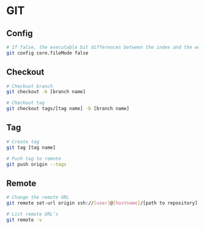 # GIT

## Config

```bash
# If false, the executable bit differences between the index and the working copy are ignored; useful on broken filesystems like FAT.
git config core.fileMode false
```

## Checkout

```bash
# Checkout branch
git checkout -b [branch name]

# Checkout tag
git checkout tags/[tag name] -b [branch name]
```

## Tag

```bash
# Create tag
git tag [tag name]

# Push tag to remote
git push origin --tags
```

## Remote

```bash
# Change the remote URL
git remote set-url origin ssh://[user]@[hostname]/[path to repository]

# List remote URL's
git remote -v
```
